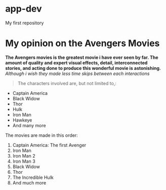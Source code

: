 # app-dev
My first repository

# My opinion on the Avengers Movies

**The Avengers movies is the greatest movie i have ever seen by far. The amount of quality and expert visual effects, detail, interconnected stories, and acting done to produce this wonderful movie is astonishing.**
*Although i wish they made less time skips between each interactions*

> The characters involved are, but not limited to,:
- Captain America
- Black Widow
- Thor
- Hulk
- Iron Man
- Hawkeye
- And many more

The movies are made in this order:
1. Captain America: The first Avenger
2. Iron Man
3. Iron Man 2
4. Iron Man 3
5. Black Widow
6. Thor
7. The Incredible Hulk
8. And much more

